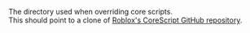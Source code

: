 The directory used when overriding core scripts.  
This should point to a clone of [Roblox's CoreScript GitHub repository](https://github.com/ROBLOX/Core-Scripts).